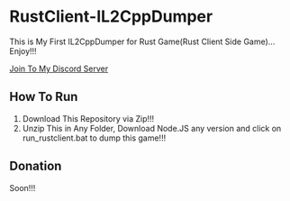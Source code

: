 # RustClient-IL2CppDumper
This is My First IL2CppDumper for Rust Game(Rust Client Side Game)... Enjoy!!!

[Join To My Discord Server](https://discord.gg/p73xJAmMp)

## How To Run

1. Download This Repository via Zip!!!
2. Unzip This in Any Folder, Download Node.JS any version and click on run_rustclient.bat to dump this game!!!

## Donation

Soon!!!
